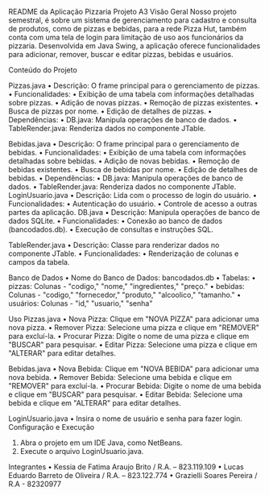 README da Aplicação Pizzaria
Projeto A3
Visão Geral
Nosso projeto semestral, é sobre um sistema de gerenciamento para cadastro e consulta de produtos, como de pizzas e bebidas, para a rede Pizza Hut, também conta com uma tela de login para limitação de uso aos funcionários da pizzaria. Desenvolvida em Java Swing, a aplicação oferece funcionalidades para adicionar, remover, buscar e editar pizzas, bebidas e usuários.

Conteúdo do Projeto

Pizzas.java
•	Descrição: O frame principal para o gerenciamento de pizzas.
•	Funcionalidades:
•	Exibição de uma tabela com informações detalhadas sobre pizzas.
•	Adição de novas pizzas.
•	Remoção de pizzas existentes.
•	Busca de pizzas por nome.
•	Edição de detalhes de pizzas.
•	Dependências:
•	DB.java: Manipula operações de banco de dados.
•	TableRender.java: Renderiza dados no componente JTable.

Bebidas.java
•	Descrição: O frame principal para o gerenciamento de bebidas.
•	Funcionalidades:
•	Exibição de uma tabela com informações detalhadas sobre bebidas.
•	Adição de novas bebidas.
•	Remoção de bebidas existentes.
•	Busca de bebidas por nome.
•	Edição de detalhes de bebidas.
•	Dependências:
•	DB.java: Manipula operações de banco de dados.
•	TableRender.java: Renderiza dados no componente JTable.
LoginUsuario.java
•	Descrição: Lida com o processo de login do usuário.
•	Funcionalidades:
•	Autenticação do usuário.
•	Controle de acesso a outras partes da aplicação.
DB.java
•	Descrição: Manipula operações de banco de dados SQLite.
•	Funcionalidades:
•	Conexão ao banco de dados (bancodados.db).
•	Execução de consultas e instruções SQL.

TableRender.java
•	Descrição: Classe para renderizar dados no componente JTable.
•	Funcionalidades:
•	Renderização de colunas e campos da tabela.

Banco de Dados
•	Nome do Banco de Dados: bancodados.db
•	Tabelas:
•	pizzas: Colunas - "codigo," "nome," "ingredientes," "preço."
•	bebidas: Colunas - "codigo," "fornecedor," "produto," "alcoolico," "tamanho."
• usuários: Colunas - "id," "usuario," "senha"

Uso
Pizzas.java
•	Nova Pizza: Clique em "NOVA PIZZA" para adicionar uma nova pizza.
•	Remover Pizza: Selecione uma pizza e clique em "REMOVER" para excluí-la.
•	Procurar Pizza: Digite o nome de uma pizza e clique em "BUSCAR" para pesquisar.
•	Editar Pizza: Selecione uma pizza e clique em "ALTERAR" para editar detalhes.

Bebidas.java
•	Nova Bebida: Clique em "NOVA BEBIDA" para adicionar uma nova bebida.
•	Remover Bebida: Selecione uma bebida e clique em "REMOVER" para excluí-la.
•	Procurar Bebida: Digite o nome de uma bebida e clique em "BUSCAR" para pesquisar.
•	Editar Bebida: Selecione uma bebida e clique em "ALTERAR" para editar detalhes.

LoginUsuario.java
•	Insira o nome de usuário e senha para fazer login.
Configuração e Execução
1.	Abra o projeto em um IDE Java, como NetBeans.
2.	Execute o arquivo LoginUsuario.java.

Integrantes
•	Kessia de Fatima Araujo Brito / R.A. – 823.119.109
•	Lucas Eduardo Barreto de Oliveira / R.A. – 823.122.774
•	Grazielli Soares Pereira / R.A - 82320977

